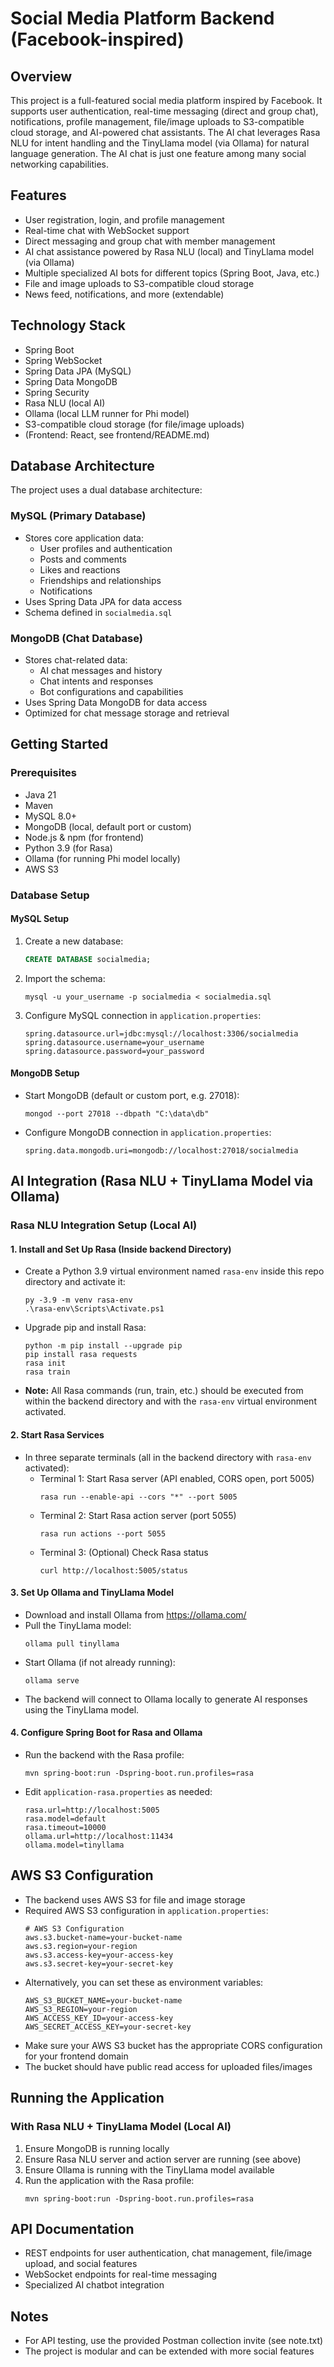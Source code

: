 # Social Media Platform Backend (Facebook-inspired)

## Overview

This project is a full-featured social media platform inspired by Facebook. It supports user authentication, real-time messaging (direct and group chat), notifications, profile management, file/image uploads to S3-compatible cloud storage, and AI-powered chat assistants. The AI chat leverages Rasa NLU for intent handling and the TinyLlama model (via Ollama) for natural language generation. The AI chat is just one feature among many social networking capabilities.

## Features

- User registration, login, and profile management
- Real-time chat with WebSocket support
- Direct messaging and group chat with member management
- AI chat assistance powered by Rasa NLU (local) and TinyLlama model (via Ollama)
- Multiple specialized AI bots for different topics (Spring Boot, Java, etc.)
- File and image uploads to S3-compatible cloud storage
- News feed, notifications, and more (extendable)

## Technology Stack

- Spring Boot
- Spring WebSocket
- Spring Data JPA (MySQL)
- Spring Data MongoDB
- Spring Security
- Rasa NLU (local AI)
- Ollama (local LLM runner for Phi model)
- S3-compatible cloud storage (for file/image uploads)
- (Frontend: React, see frontend/README.md)

## Database Architecture

The project uses a dual database architecture:

### MySQL (Primary Database)
- Stores core application data:
  - User profiles and authentication
  - Posts and comments
  - Likes and reactions
  - Friendships and relationships
  - Notifications
- Uses Spring Data JPA for data access
- Schema defined in `socialmedia.sql`

### MongoDB (Chat Database)
- Stores chat-related data:
  - AI chat messages and history
  - Chat intents and responses
  - Bot configurations and capabilities
- Uses Spring Data MongoDB for data access
- Optimized for chat message storage and retrieval

## Getting Started

### Prerequisites
- Java 21
- Maven
- MySQL 8.0+
- MongoDB (local, default port or custom)
- Node.js & npm (for frontend)
- Python 3.9 (for Rasa)
- Ollama (for running Phi model locally)
- AWS S3

### Database Setup

#### MySQL Setup
1. Create a new database:
   ```sql
   CREATE DATABASE socialmedia;
   ```
2. Import the schema:
   ```
   mysql -u your_username -p socialmedia < socialmedia.sql
   ```
3. Configure MySQL connection in `application.properties`:
   ```properties
   spring.datasource.url=jdbc:mysql://localhost:3306/socialmedia
   spring.datasource.username=your_username
   spring.datasource.password=your_password
   ```

#### MongoDB Setup
- Start MongoDB (default or custom port, e.g. 27018):
  ```
  mongod --port 27018 --dbpath "C:\data\db"
  ```
- Configure MongoDB connection in `application.properties`:
  ```properties
  spring.data.mongodb.uri=mongodb://localhost:27018/socialmedia
  ```

## AI Integration (Rasa NLU + TinyLlama Model via Ollama)

### Rasa NLU Integration Setup (Local AI)

#### 1. Install and Set Up Rasa (Inside backend Directory)

- Create a Python 3.9 virtual environment named `rasa-env` inside this repo directory and activate it:
  ```
  py -3.9 -m venv rasa-env
  .\rasa-env\Scripts\Activate.ps1
  ```
- Upgrade pip and install Rasa:
  ```
  python -m pip install --upgrade pip
  pip install rasa requests
  rasa init
  rasa train
  ```
- **Note:** All Rasa commands (run, train, etc.) should be executed from within the backend directory and with the `rasa-env` virtual environment activated.

#### 2. Start Rasa Services
- In three separate terminals (all in the backend directory with `rasa-env` activated):
  - Terminal 1: Start Rasa server (API enabled, CORS open, port 5005)
    ```
    rasa run --enable-api --cors "*" --port 5005
    ```
  - Terminal 2: Start Rasa action server (port 5055)
    ```
    rasa run actions --port 5055
    ```
  - Terminal 3: (Optional) Check Rasa status
    ```
    curl http://localhost:5005/status
    ```

#### 3. Set Up Ollama and TinyLlama Model
- Download and install Ollama from https://ollama.com/
- Pull the TinyLlama model:
  ```
  ollama pull tinyllama
  ```
- Start Ollama (if not already running):
  ```
  ollama serve
  ```
- The backend will connect to Ollama locally to generate AI responses using the TinyLlama model.

#### 4. Configure Spring Boot for Rasa and Ollama
- Run the backend with the Rasa profile:
  ```
  mvn spring-boot:run -Dspring-boot.run.profiles=rasa
  ```
- Edit `application-rasa.properties` as needed:
  ```
  rasa.url=http://localhost:5005
  rasa.model=default
  rasa.timeout=10000
  ollama.url=http://localhost:11434
  ollama.model=tinyllama
  ```

## AWS S3 Configuration
- The backend uses AWS S3 for file and image storage
- Required AWS S3 configuration in `application.properties`:
  ```properties
  # AWS S3 Configuration
  aws.s3.bucket-name=your-bucket-name
  aws.s3.region=your-region
  aws.s3.access-key=your-access-key
  aws.s3.secret-key=your-secret-key
  ```
- Alternatively, you can set these as environment variables:
  ```
  AWS_S3_BUCKET_NAME=your-bucket-name
  AWS_S3_REGION=your-region
  AWS_ACCESS_KEY_ID=your-access-key
  AWS_SECRET_ACCESS_KEY=your-secret-key
  ```
- Make sure your AWS S3 bucket has the appropriate CORS configuration for your frontend domain
- The bucket should have public read access for uploaded files/images

## Running the Application

### With Rasa NLU + TinyLlama Model (Local AI)
1. Ensure MongoDB is running locally
2. Ensure Rasa NLU server and action server are running (see above)
3. Ensure Ollama is running with the TinyLlama model available
4. Run the application with the Rasa profile:
   ```
   mvn spring-boot:run -Dspring-boot.run.profiles=rasa
   ```

## API Documentation
- REST endpoints for user authentication, chat management, file/image upload, and social features
- WebSocket endpoints for real-time messaging
- Specialized AI chatbot integration

## Notes
- For API testing, use the provided Postman collection invite (see note.txt)
- The project is modular and can be extended with more social features 